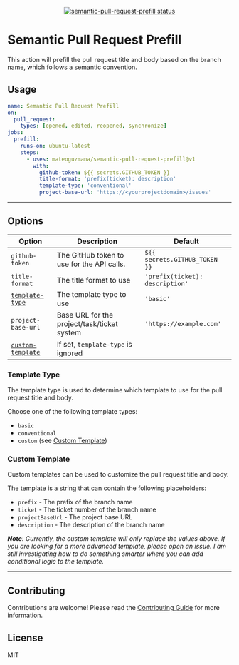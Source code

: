 <p align="center">
  <a href="https://github.com/mateoguzmana/semantic-pull-request-prefill/actions"><img alt="semantic-pull-request-prefill status" src="https://github.com/mateoguzmana/semantic-pull-request-prefill/workflows/build-test/badge.svg"></a>
</p>

# Semantic Pull Request Prefill

This action will prefill the pull request title and body based on the branch name, which follows a semantic convention.

## Usage

```yaml
name: Semantic Pull Request Prefill
on:
  pull_request:
    types: [opened, edited, reopened, synchronize]
jobs:
  prefill:
    runs-on: ubuntu-latest
    steps:
      - uses: mateoguzmana/semantic-pull-request-prefill@v1
        with:
          github-token: ${{ secrets.GITHUB_TOKEN }}
          title-format: 'prefix(ticket): description'
          template-type: 'conventional'
          project-base-url: 'https://<yourprojectdomain>/issues'
```

---

## Options

| Option                                | Description                                 | Default                         |
| ------------------------------------- | ------------------------------------------- | ------------------------------- |
| `github-token`                        | The GitHub token to use for the API calls.  | `${{ secrets.GITHUB_TOKEN }}`   |
| `title-format`                        | The title format to use                     | `'prefix(ticket): description'` |
| [`template-type`](#template-type)     | The template type to use                    | `'basic'`                       |
| `project-base-url`                    | Base URL for the project/task/ticket system | `'https://example.com'`         |
| [`custom-template`](#custom-template) | If set, `template-type` is ignored          |                                 |

### Template Type

The template type is used to determine which template to use for the pull request title and body.

Choose one of the following template types:

- `basic`
- `conventional`
- `custom` (see [Custom Template](#custom-template))

### Custom Template

Custom templates can be used to customize the pull request title and body.

The template is a string that can contain the following placeholders:

- `prefix` - The prefix of the branch name
- `ticket` - The ticket number of the branch name
- `projectBaseUrl` - The project base URL
- `description` - The description of the branch name

_**Note**: Currently, the custom template will only replace the values above. If you are looking for a more advanced template, please open an issue. I am still investigating how to do something smarter where you can add conditional logic to the template._

---

## Contributing

Contributions are welcome! Please read the [Contributing Guide](CONTRIBUTING.md) for more information.

## License

MIT
